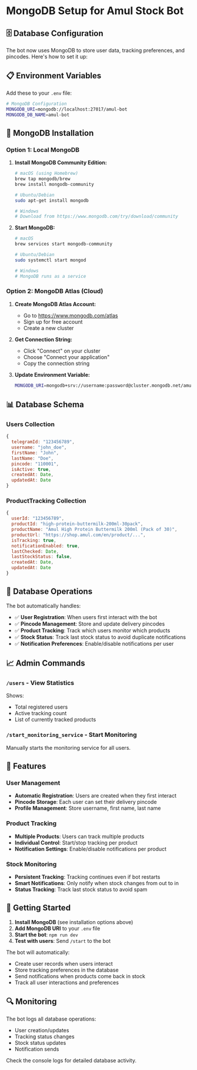 # MongoDB Setup for Amul Stock Bot

## 🗄️ Database Configuration

The bot now uses MongoDB to store user data, tracking preferences, and pincodes. Here's how to set it up:

## 📋 Environment Variables

Add these to your `.env` file:

```bash
# MongoDB Configuration
MONGODB_URI=mongodb://localhost:27017/amul-bot
MONGODB_DB_NAME=amul-bot
```

## 🚀 MongoDB Installation

### Option 1: Local MongoDB

1. **Install MongoDB Community Edition:**
   ```bash
   # macOS (using Homebrew)
   brew tap mongodb/brew
   brew install mongodb-community

   # Ubuntu/Debian
   sudo apt-get install mongodb

   # Windows
   # Download from https://www.mongodb.com/try/download/community
   ```

2. **Start MongoDB:**
   ```bash
   # macOS
   brew services start mongodb-community

   # Ubuntu/Debian
   sudo systemctl start mongod

   # Windows
   # MongoDB runs as a service
   ```

### Option 2: MongoDB Atlas (Cloud)

1. **Create MongoDB Atlas Account:**
   - Go to https://www.mongodb.com/atlas
   - Sign up for free account
   - Create a new cluster

2. **Get Connection String:**
   - Click "Connect" on your cluster
   - Choose "Connect your application"
   - Copy the connection string

3. **Update Environment Variable:**
   ```bash
   MONGODB_URI=mongodb+srv://username:password@cluster.mongodb.net/amul-bot
   ```

## 📊 Database Schema

### Users Collection
```javascript
{
  telegramId: "123456789",
  username: "john_doe",
  firstName: "John",
  lastName: "Doe",
  pincode: "110001",
  isActive: true,
  createdAt: Date,
  updatedAt: Date
}
```

### ProductTracking Collection
```javascript
{
  userId: "123456789",
  productId: "high-protein-buttermilk-200ml-30pack",
  productName: "Amul High Protein Buttermilk 200ml (Pack of 30)",
  productUrl: "https://shop.amul.com/en/product/...",
  isTracking: true,
  notificationEnabled: true,
  lastChecked: Date,
  lastStockStatus: false,
  createdAt: Date,
  updatedAt: Date
}
```

## 🔧 Database Operations

The bot automatically handles:

- ✅ **User Registration**: When users first interact with the bot
- ✅ **Pincode Management**: Store and update delivery pincodes
- ✅ **Product Tracking**: Track which users monitor which products
- ✅ **Stock Status**: Track last stock status to avoid duplicate notifications
- ✅ **Notification Preferences**: Enable/disable notifications per user

## 📈 Admin Commands

### `/users` - View Statistics
Shows:
- Total registered users
- Active tracking count
- List of currently tracked products

### `/start_monitoring_service` - Start Monitoring
Manually starts the monitoring service for all users.

## 🎯 Features

### User Management
- **Automatic Registration**: Users are created when they first interact
- **Pincode Storage**: Each user can set their delivery pincode
- **Profile Management**: Store username, first name, last name

### Product Tracking
- **Multiple Products**: Users can track multiple products
- **Individual Control**: Start/stop tracking per product
- **Notification Settings**: Enable/disable notifications per product

### Stock Monitoring
- **Persistent Tracking**: Tracking continues even if bot restarts
- **Smart Notifications**: Only notify when stock changes from out to in
- **Status Tracking**: Track last stock status to avoid spam

## 🚀 Getting Started

1. **Install MongoDB** (see installation options above)
2. **Add MongoDB URI** to your `.env` file
3. **Start the bot**: `npm run dev`
4. **Test with users**: Send `/start` to the bot

The bot will automatically:
- Create user records when users interact
- Store tracking preferences in the database
- Send notifications when products come back in stock
- Track all user interactions and preferences

## 🔍 Monitoring

The bot logs all database operations:
- User creation/updates
- Tracking status changes
- Stock status updates
- Notification sends

Check the console logs for detailed database activity. 